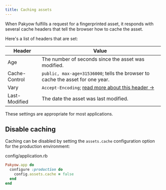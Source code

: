 ```yaml
---
title: Caching assets
---
```


When Pakyow fulfills a request for a fingerprinted asset, it responds with several cache headers that tell the browser how to cache the asset.

Here's a list of headers that are set:

| Header        | Value                                                |
|---------------|------------------------------------------------------|
| Age           | The number of seconds since the asset was modified.  |
| Cache-Control | `public, max-age=31536000`; tells the browser to cache the asset for one year. |
| Vary          | `Accept-Encoding`; [read more about this header &rarr;](https://developer.mozilla.org/en-US/docs/Web/HTTP/Headers/Vary) |
| Last-Modified | The date the asset was last modified.                |

These settings are appropriate for most applications.


## Disable caching

Caching can be disabled by setting the `assets.cache` configuration option for the production environment:

<div class="filename">
  config/application.rb
</div>

```ruby
Pakyow.app do
  configure :production do
    config.assets.cache = false
  end
end
```
